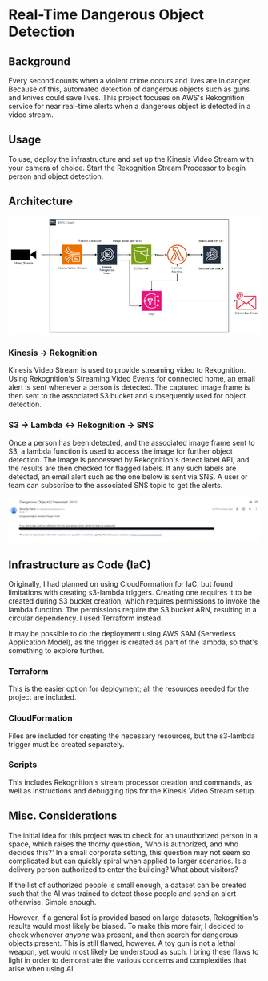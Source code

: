 # Real-Time Dangerous Object Detection

## Background

Every second counts when a violent crime occurs and lives are in danger. Because of this, automated detection of dangerous objects such as guns and knives could save lives. This project focuses on AWS's Rekognition service for near real-time alerts when a dangerous object is detected in a video stream. 

## Usage
To use, deploy the infrastructure and set up the Kinesis Video Stream with your camera of choice. Start the Rekognition Stream Processor to begin person and object detection.

## Architecture

![Diagram](/images/architecture.png)

### Kinesis -> Rekognition
Kinesis Video Stream is used to provide streaming video to Rekognition. Using Rekognition's Streaming Video Events for connected home, an email alert is sent whenever a person is detected. The captured image frame is then sent to the associated S3 bucket and subsequently used for object detection.

### S3 -> Lambda <-> Rekognition -> SNS

Once a person has been detected, and the associated image frame sent to S3, a lambda function is used to access the image for further object detection. The image is processed by Rekognition's detect label API, and the results are then checked for flagged labels. If any such labels are detected, an email alert such as the one below is sent via SNS. A user or team can subscribe to the associated SNS topic to get the alerts.

![EmailScreenshot](/images/email_screenshot.jpg)

## Infrastructure as Code (IaC)
Originally, I had planned on using CloudFormation for IaC, but found limitations with creating s3-lambda triggers. Creating one requires it to be created during S3 bucket creation, which requires permissions to invoke the lambda function. The permissions require the S3 bucket ARN, resulting in a circular dependency. I used Terraform instead.

It may be possible to do the deployment using AWS SAM (Serverless Application Model), as the trigger is created as part of the lambda, so that's something to explore further.

### Terraform
This is the easier option for deployment; all the resources needed for the project are included. 

### CloudFormation
Files are included for creating the necessary resources, but the s3-lambda trigger must be created separately.

### Scripts
This includes Rekognition's stream processor creation and commands, as well as instructions and debugging tips for the Kinesis Video Stream setup.

## Misc. Considerations

The initial idea for this project was to check for an unauthorized person in a space, which raises the thorny question, 'Who is authorized, and who decides this?' In a small corporate setting, this question may not seem so complicated but can quickly spiral when applied to larger scenarios. Is a delivery person authorized to enter the building? What about visitors? 

If the list of authorized people is small enough, a dataset can be created such that the AI was trained to detect those people and send an alert otherwise. Simple enough.

However, if a general list is provided based on large datasets, Rekognition's results would most likely be biased. To make this more fair, I decided to check whenever *anyone* was present, and then search for dangerous objects present. This is still flawed, however. A toy gun is not a lethal weapon, yet would most likely be understood as such. I bring these flaws to light in order to demonstrate the various concerns and complexities that arise when using AI. 


